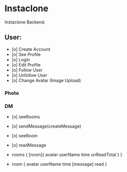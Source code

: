 # Instaclone

Instaclone Backend.

## User:

- [o] Create Account
- [o] See Profile
- [o] Login
- [o] Edit Profile
- [o] Follow User
- [o] Unfollow User
- [o] Change Avatar (Image Upload)

### Photo

### DM

- [o] seeRooms
- [o] sendMessage(createMessage)
- [o] seeRoom
- [o] readMessage

- rooms {
  [room]{
  avatar
  userName
  time
  unReadTotal
  }
  }
- room {
  avatar
  userName
  time
  [message]
  read
  }
